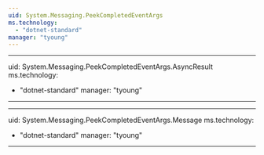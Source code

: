 ```yaml
---
uid: System.Messaging.PeekCompletedEventArgs
ms.technology: 
  - "dotnet-standard"
manager: "tyoung"
---
```


---
uid: System.Messaging.PeekCompletedEventArgs.AsyncResult
ms.technology: 
  - "dotnet-standard"
manager: "tyoung"
---

---
uid: System.Messaging.PeekCompletedEventArgs.Message
ms.technology: 
  - "dotnet-standard"
manager: "tyoung"
---
